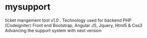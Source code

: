 # mysupport
ticket mangement tool v1.0 . Technology used for backend PHP (Codeigniter)  Front end Bootstrap, Angular JS, Jquery, Html5 &amp; Css3 Advancing the support system with next version
